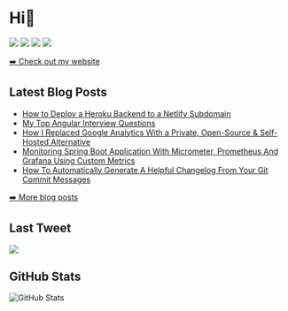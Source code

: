 # Hi👋

[![](https://img.shields.io/badge/twitter-%231DA1F2.svg?&style=for-the-badge&logo=twitter&logoColor=white)](https://www.twitter.com/ayushjaipuriyar)
[![](https://img.shields.io/badge/linkedin-%230077B5.svg?&style=for-the-badge&logo=linkedin&logoColor=white)](https://www.linkedin.com/in/ayush-jaipuriyar-3a8099158/)
[![](https://img.shields.io/badge/instagram-%23E4405F.svg?&style=for-the-badge&logo=instagram&logoColor=white)](https://www.instagram.com/ayushjaipuriyar/)
[![](https://img.shields.io/badge/DEV.TO-%230A0A0A.svg?&style=for-the-badge&logo=dev-dot-to&logoColor=white)](https://dev.to/ayushjaipuriyar)

[➡️ Check out my website](https://www.mokkapps.de)

Latest Blog Posts
-----------------

-   [How to Deploy a Heroku Backend to a Netlify
    Subdomain](https://www.mokkapps.de/blog/how-to-deploy-a-heroku-backend-to-a-netlify-subdomain/)
-   [My Top Angular Interview
    Questions](https://www.mokkapps.de/blog/my-top-angular-interview-questions/)
-   [How I Replaced Google Analytics With a Private, Open-Source &
    Self-Hosted
    Alternative](https://www.mokkapps.de/blog/how-i-replaced-google-analytics-with-a-private-open-source-and-self-hosted-alternative/)
-   [Monitoring Spring Boot Application With Micrometer, Prometheus And
    Grafana Using Custom
    Metrics](https://www.mokkapps.de/blog/monitoring-spring-boot-application-with-micrometer-prometheus-and-grafana-using-custom-metrics/)
-   [How To Automatically Generate A Helpful Changelog From Your Git
    Commit
    Messages](https://www.mokkapps.de/blog/how-to-automatically-generate-a-helpful-changelog-from-your-git-commit-messages/)

[➡️ More blog posts](https://www.mokkapps.de/blog)

Last Tweet
----------

[![](https://github.com/ayushjaipuriyar/ayushjaipuriyar/blob/master/tweet.png)](https://www.twitter.com/ayushjaipuriyar)

GitHub Stats
------------

![GitHub
Stats](https://github-readme-stats.vercel.app/api?username=ayushjaipuriyar&show_icons=true)
